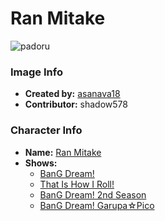 # Ran Mitake

![padoru](https://raw.githubusercontent.com/shadow578/Padoru-Padoru/master/Padoru/bang-dream/bang-dream-ran-mitake.png "Ran Mitake")

### Image Info
* **Created by:**    [asanava18](https://twitter.com/asanava18/status/1075978864277512194)
* **Contributor:**   shadow578

### Character Info
* **Name:**   [Ran Mitake](https://myanimelist.net/character/157524)
* **Shows:**
  * [BanG Dream!](https://myanimelist.net/anime/33573/BanG_Dream)
  * [That Is How I Roll!](https://myanimelist.net/anime/36921/That_Is_How_I_Roll)
  * [BanG Dream! 2nd Season](https://myanimelist.net/anime/37869/BanG_Dream_2nd_Season)
  * [BanG Dream! Garupa☆Pico](https://myanimelist.net/anime/37873/BanG_Dream_Garupa☆Pico)
